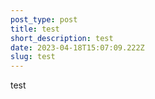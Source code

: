 ```yaml
---
post_type: post
title: test
short_description: test
date: 2023-04-18T15:07:09.222Z
slug: test
---
```

test